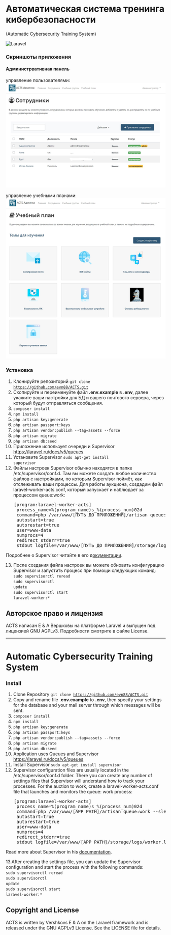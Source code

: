 # Автоматическая система тренинга кибербезопасности
(Automatic Cybersecurity Training System)

![Laravel](https://github.com/evn88/ACTS/workflows/Laravel/badge.svg?branch=master)

### Скриншоты приложения
#### Администрвативная панель 
управление пользователями:
![Пример управления сотрудниками](.screenshots/acts_admin_example.jpg "Пример административной панели")

управление учебными планами:
![Пример управления учебными планами](.screenshots/acts_admin__example_plans.jpg "Пример административной панели")

### Установка

1. Клонируйте репозиторий <code>git clone https://github.com/evn88/ACTS.git</code>
2. Скопируйте и переименуйте файл <b>.env.example</b>  в <b>.env</b>, далее укажите ваши настройки для БД и вашего почтового сервера, через который будут отправляться сообщения.
3. <code>composer install</code>
4. <code>npm install</code>
5. <code>php artisan key:generate</code>
6. <code>php artisan passport:keys</code>
7. <code>php artisan vendor:publish --tag=assets --force</code>
8. <code>php artisan migrate</code>
9. <code>php artisan db:seed</code>
10. Приложение использует очереди и Supervisor https://laravel.ru/docs/v5/queues
11. Установите Supervisor <code>sudo apt-get install supervisor</code>
12. Файлы настроек Supervisor обычно находятся в папке /etc/supervisor/conf.d. Там вы можете создать любое количество файлов с настройками, по которым Supervisor поймёт, как отслеживать ваши процессы. Для работы аукциона, создадим файл laravel-worker-acts.conf, который запускает и наблюдает за процессом queue:work:
<pre>
   [program:laravel-worker-acts]
    process_name=%(program_name)s_%(process_num)02d
    command=php /var/www/[ПУТЬ ДО ПРИЛОЖЕНИЯ]/artisan queue:work --sleep=3 --tries=3 --daemon
    autostart=true
    autorestart=true
    user=www-data
    numprocs=4
    redirect_stderr=true
    stdout_logfile=/var/www/[ПУТЬ ДО ПРИЛОЖЕНИЯ]/storage/logs/worker.log
</pre>
Подробнее о Supervisor читайте в его [документации](http://supervisord.org/index.html).

13. После создания файла настроек вы можете обновить конфигурацию Supervisor и запустить процесс при помощи следующих команд: <br>
    <code>sudo supervisorctl reread</code><br>
    <code>sudo supervisorctl update</code><br>
    <code>sudo supervisorctl start laravel-worker:*</code>
    
## Авторское право и лицензия

ACTS написан E & A Вершковы на платформе Laravel и выпущен под лицензией GNU AGPLv3.
Подробности смотрите в файле License.

----

# Automatic Cybersecurity Training System

### Install

1. Clone Repository <code>git clone https://github.com/evn88/ACTS.git</code>
2. Copy and rename file <b>.env.example</b>  to <b>.env</b>, then specify your settings for the database and your mail server through which messages will be sent.
3. <code>composer install</code>
4. <code>npm install</code>
5. <code>php artisan key:generate</code>
6. <code>php artisan passport:keys</code>
7. <code>php artisan vendor:publish --tag=assets --force</code>
8. <code>php artisan migrate</code>
9. <code>php artisan db:seed</code>
10. Application uses Queues and Supervisor https://laravel.ru/docs/v5/queues
11. Install Supervisor <code>sudo apt-get install supervisor</code>
12. Supervisor configuration files are usually located in the /etc/supervisor/conf.d folder. There you can create any number of settings files that Supervisor will understand how to track your processes. For the auction to work, create a laravel-worker-acts.conf file that launches and monitors the queue: work process:
<pre>
   [program:laravel-worker-acts]
    process_name=%(program_name)s_%(process_num)02d
    command=php /var/www/[APP PATH]/artisan queue:work --sleep=3 --tries=3 --daemon
    autostart=true
    autorestart=true
    user=www-data
    numprocs=4
    redirect_stderr=true
    stdout_logfile=/var/www/[APP PATH]/storage/logs/worker.log
</pre>
Read more about Supervisor in his [documentation](http://supervisord.org/index.html).

13.After creating the settings file, you can update the Supervisor configuration and start the process with the following commands:<br>
    <code>sudo supervisorctl reread</code><br>
    <code>sudo supervisorctl update</code><br>
    <code>sudo supervisorctl start laravel-worker:*</code>

## Copyright and License

ACTS is written by Vershkovs E & A on the Laravel framework and is released under the GNU AGPLv3 License.
See the LICENSE file for details.
